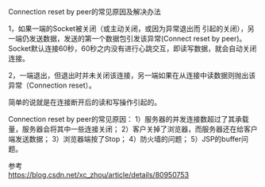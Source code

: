 Connection reset by peer的常见原因及解决办法



1，如果一端的Socket被关闭（或主动关闭，或因为异常退出而 引起的关闭），另一端仍发送数据，发送的第一个数据包引发该异常(Connect reset by peer)。
Socket默认连接60秒，60秒之内没有进行心跳交互，即读写数据，就会自动关闭连接。

2，一端退出，但退出时并未关闭该连接，另一端如果在从连接中读数据则抛出该异常（Connection reset）。

简单的说就是在连接断开后的读和写操作引起的。




Connection reset by peer的常见原因：
1）服务器的并发连接数超过了其承载量，服务器会将其中一些连接关闭；
2）客户关掉了浏览器，而服务器还在给客户端发送数据；
3）浏览器端按了Stop；
4）防火墙的问题；
5）JSP的buffer问题。






参考  
https://blog.csdn.net/xc_zhou/article/details/80950753  


